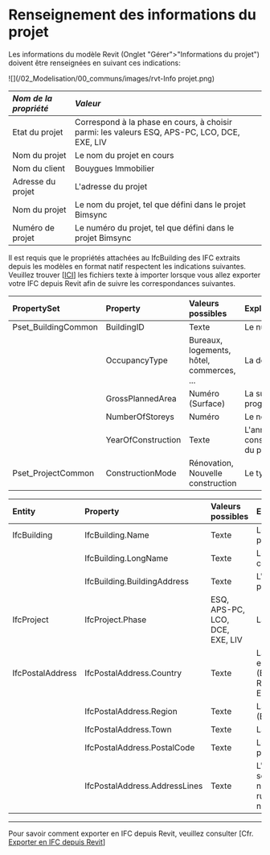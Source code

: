 # Renseignement des informations du projet

Les informations du modèle Revit \(Onglet "Gérer"&gt;"Informations du projet"\) doivent être renseignées en suivant ces indications:

![](/02_Modelisation/00_communs/images/rvt-Info projet.png)

| _Nom de la propriété_ | _Valeur_ |
| :--- | :--- |
| Etat du projet | Correspond à la phase en cours, à choisir parmi: les valeurs ESQ, APS-PC, LCO, DCE, EXE, LIV |
| Nom du projet | Le nom du projet en cours |
| Nom du client | Bouygues Immobilier |
| Adresse du projet | L'adresse du projet |
| Nom du projet | Le nom du projet, tel que défini dans le projet Bimsync |
| Numéro de projet | Le numéro du projet, tel que défini dans le projet Bimsync |

Il est requis que le propriétés attachées au IfcBuilding des IFC extraits depuis les modèles en format natif respectent les indications suivantes. Veuillez trouver \[[ICI](/assets/Test-fichier-texte-BEP.txt)\] les fichiers texte à importer lorsque vous allez exporter votre IFC depuis Revit afin de suivre les correspondances suivantes.

| PropertySet | Property | Valeurs possibles | Explication |
| :--- | :--- | :--- | :--- |
| Pset\_BuildingCommon | BuildingID | Texte | Le numéro du projet |
|  | OccupancyType | Bureaux, logements, hôtel, commerces, ... | La destination |
|  | GrossPlannedArea | Numéro \(Surface\) | La surface programme |
|  | NumberOfStoreys | Numéro | Le nombre d'étages |
|  | YearOfConstruction | Texte | L'année de construction/livraison du projet |
| Pset\_ProjectCommon | ConstructionMode | Rénovation, Nouvelle construction | Le type de projet |

| Entity | Property | Valeurs possibles | Explication |
| :--- | :--- | :--- | :--- |
| IfcBuilding | IfcBuilding.Name | Texte | Le numéro du projet |
|  | IfcBuilding.LongName | Texte | Le nom du projet en cours |
|  | IfcBuilding.BuildingAddress | Texte | L'adresse postal du projet |
| IfcProject | IfcProject.Phase | ESQ, APS-PC, LCO, DCE, EXE, LIV | La phase du projet |
| IfcPostalAddress | IfcPostalAddress.Country | Texte | La nation du projet, en langue française \(Ex. France, Royaume-Uni, Espagne, ...\) |
|  | IfcPostalAddress.Region | Texte | La région du projet \(Ex. Ile-de-France |
|  | IfcPostalAddress.Town | Texte | La ville du projet |
|  | IfcPostalAddress.PostalCode | Texte | Le code postale du projet |
|  | IfcPostalAddress.AddressLines | Texte | L'adresse du projet sous forme: numéro, rue/place/avenue/... nom |

---

Pour savoir comment exporter en IFC depuis Revit, veuillez consulter \[Cfr. [Exporter en IFC depuis Revit](/02_Modelisation/00_communs/export-rvt.md#revit2ifc)\]
